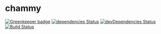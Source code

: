 # chammy

[![Greenkeeper badge](https://badges.greenkeeper.io/chammyjs/chammy.svg)](https://greenkeeper.io/)
[![dependencies Status](https://david-dm.org/chammyjs/chammy/status.svg)](https://david-dm.org/chammyjs/chammy)
[![devDependencies Status](https://david-dm.org/chammyjs/chammy/dev-status.svg)](https://david-dm.org/chammyjs/chammy?type=dev)
[![Build Status](https://travis-ci.org/chammyjs/chammy.svg?branch=master)](https://travis-ci.org/chammyjs/chammy)
